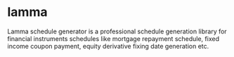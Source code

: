 lamma
=======

Lamma schedule generator is a professional schedule generation library for financial instruments schedules like mortgage repayment schedule, fixed income coupon payment, equity derivative fixing date generation etc.
